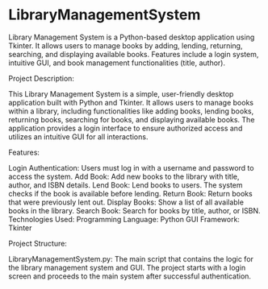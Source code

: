 # LibraryManagementSystem
Library Management System is a Python-based desktop application using Tkinter. It allows users to manage books by adding, lending, returning, searching, and displaying available books. Features include a login system, intuitive GUI, and book management functionalities (title, author).

Project Description:

This Library Management System is a simple, user-friendly desktop application built with Python and Tkinter. It allows users to manage books within a library, including functionalities like adding books, lending books, returning books, searching for books, and displaying available books. The application provides a login interface to ensure authorized access and utilizes an intuitive GUI for all interactions.

Features:

Login Authentication: Users must log in with a username and password to access the system.
Add Book: Add new books to the library with title, author, and ISBN details.
Lend Book: Lend books to users. The system checks if the book is available before lending.
Return Book: Return books that were previously lent out.
Display Books: Show a list of all available books in the library.
Search Book: Search for books by title, author, or ISBN.
Technologies Used:
Programming Language: Python
GUI Framework: Tkinter

Project Structure:

LibraryManagementSystem.py: The main script that contains the logic for the library management system and GUI.
The project starts with a login screen and proceeds to the main system after successful authentication.
